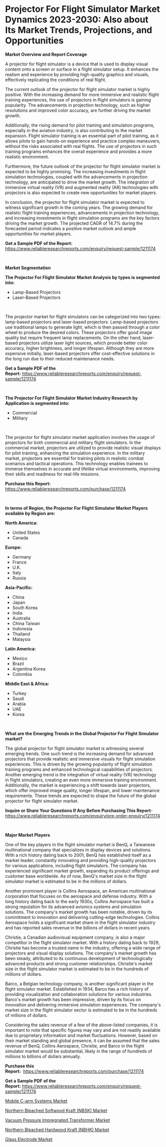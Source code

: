 <p><h1>Projector For Flight Simulator Market Dynamics 2023-2030: Also about Its Market Trends, Projections, and Opportunities</h1></p><p><strong>Market Overview and Report Coverage</strong></p>
<p><p>A projector for flight simulator is a device that is used to display visual content onto a screen or surface in a flight simulator setup. It enhances the realism and experience by providing high-quality graphics and visuals, effectively replicating the conditions of real flight.</p><p>The current outlook of the projector for flight simulator market is highly positive. With the increasing demand for more immersive and realistic flight training experiences, the use of projectors in flight simulators is gaining popularity. The advancements in projection technology, such as higher resolutions and improved color accuracy, are further driving the market growth.</p><p>Additionally, the rising demand for pilot training and simulation programs, especially in the aviation industry, is also contributing to the market expansion. Flight simulator training is an essential part of pilot training, as it allows pilots to gain hands-on experience and practice complex maneuvers, without the risks associated with real flights. The use of projectors in such training programs enhances the overall experience and provides a more realistic environment.</p><p>Furthermore, the future outlook of the projector for flight simulator market is expected to be highly promising. The increasing investments in flight simulation technologies, coupled with the advancements in projection technology, are anticipated to drive the market growth. The integration of immersive virtual reality (VR) and augmented reality (AR) technologies with projectors is also expected to create new opportunities for market players.</p><p>In conclusion, the projector for flight simulator market is expected to witness significant growth in the coming years. The growing demand for realistic flight training experiences, advancements in projection technology, and increasing investments in flight simulation programs are the key factors driving the market growth. The projected CAGR of 14.7% during the forecasted period indicates a positive market outlook and ample opportunities for market players.</p></p>
<p><strong>Get a Sample PDF of the Report:</strong> <a href="https://www.reliableresearchreports.com/enquiry/request-sample/1211174">https://www.reliableresearchreports.com/enquiry/request-sample/1211174</a></p>
<p>&nbsp;</p>
<p><strong>Market Segmentation</strong></p>
<p><strong>The Projector For Flight Simulator Market Analysis by types is segmented into:</strong></p>
<p><ul><li>Lamp-Based Projectors</li><li>Laser-Based Projectors</li></ul></p>
<p>&nbsp;</p>
<p><p>The projector market for flight simulators can be categorized into two types: lamp-based projectors and laser-based projectors. Lamp-based projectors use traditional lamps to generate light, which is then passed through a color wheel to produce the desired colors. These projectors offer good image quality but require frequent lamp replacements. On the other hand, laser-based projectors utilize laser light sources, which provide better color accuracy, higher brightness, and longer lifespan. Although they are more expensive initially, laser-based projectors offer cost-effective solutions in the long run due to their reduced maintenance needs.</p></p>
<p><strong>Get a Sample PDF of the Report:</strong>&nbsp;<a href="https://www.reliableresearchreports.com/enquiry/request-sample/1211174">https://www.reliableresearchreports.com/enquiry/request-sample/1211174</a></p>
<p>&nbsp;</p>
<p><strong>The Projector For Flight Simulator Market Industry Research by Application is segmented into:</strong></p>
<p><ul><li>Commercial</li><li>Military</li></ul></p>
<p>&nbsp;</p>
<p><p>The projector for flight simulator market application involves the usage of projectors for both commercial and military flight simulators. In the commercial market, projectors are utilized to provide realistic visual displays for pilot training, enhancing the simulation experience. In the military market, projectors are essential for training pilots in realistic combat scenarios and tactical operations. This technology enables trainees to immerse themselves in accurate and lifelike virtual environments, improving their skills and readiness for real-life missions.</p></p>
<p><strong>Purchase this Report:</strong>&nbsp; <a href="https://www.reliableresearchreports.com/purchase/1211174">https://www.reliableresearchreports.com/purchase/1211174</a></p>
<p>&nbsp;</p>
<p><strong>In terms of Region, the Projector For Flight Simulator Market Players available by Region are:</strong></p>
<p>
    <p> <strong> North America: </strong>
        <ul>
            <li>United States</li>
            <li>Canada</li>
        </ul>
        </p> 
    <p> <strong> Europe: </strong>
        <ul>
            <li>Germany</li>
            <li>France</li>
            <li>U.K.</li>
            <li>Italy</li>
            <li>Russia</li>
        </ul>
        </p> 
    <p> <strong> Asia-Pacific: </strong>
        <ul>
            <li>China</li>
            <li>Japan</li>
            <li>South Korea</li>
            <li>India</li>
            <li>Australia</li>
            <li>China Taiwan</li>
            <li>Indonesia</li>
            <li>Thailand</li>
            <li>Malaysia</li>
        </ul>
        </p> 
    <p> <strong> Latin America: </strong>
        <ul>
            <li>Mexico</li>
            <li>Brazil</li>
            <li>Argentina Korea</li>
            <li>Colombia</li>
        </ul>
        </p> 
    <p> <strong> Middle East & Africa: </strong>
        <ul>
            <li>Turkey</li>
            <li>Saudi</li>
            <li>Arabia</li>
            <li>UAE</li>
            <li>Korea</li>
        </ul>
    </p>
    </p>
<p>&nbsp;</p>
<p><strong>What are the Emerging Trends in the Global Projector For Flight Simulator market?</strong></p>
<p><p>The global projector for flight simulator market is witnessing several emerging trends. One such trend is the increasing demand for advanced projectors that provide realistic and immersive visuals for flight simulation experiences. This is driven by the growing popularity of flight simulation training programs and enhanced technological capabilities of projectors. Another emerging trend is the integration of virtual reality (VR) technology in flight simulators, creating an even more immersive training environment. Additionally, the market is experiencing a shift towards laser projectors, which offer improved image quality, longer lifespan, and lower maintenance requirements. These trends are expected to shape the future of the global projector for flight simulator market.</p></p>
<p><strong>Inquire or Share Your Questions If Any Before Purchasing This Report</strong>- <a href="https://www.reliableresearchreports.com/enquiry/pre-order-enquiry/1211174">https://www.reliableresearchreports.com/enquiry/pre-order-enquiry/1211174</a></p>
<p>&nbsp;</p>
<p><strong>Major Market Players</strong></p>
<p><p>One of the key players in the flight simulator market is BenQ, a Taiwanese multinational company that specializes in display devices and solutions. With a rich history dating back to 2001, BenQ has established itself as a market leader, constantly innovating and providing high-quality projectors for various applications, including flight simulators. The company has experienced significant market growth, expanding its product offerings and customer base worldwide. As of now, BenQ's market size in the flight simulator market is estimated to be in the millions of dollars.</p><p>Another prominent player is Collins Aerospace, an American multinational corporation that focuses on the aerospace and defense industry. With a long history dating back to the early 1930s, Collins Aerospace has built a strong reputation for its advanced avionics systems and simulation solutions. The company's market growth has been notable, driven by its commitment to innovation and delivering cutting-edge technologies. Collins Aerospace holds a significant market share in the flight simulator industry and has reported sales revenue in the billions of dollars in recent years.</p><p>Christie, a Canadian audiovisual equipment company, is also a major competitor in the flight simulator market. With a history dating back to 1929, Christie has become a trusted name in the industry, offering a wide range of projectors and visual display solutions. The company's market growth has been steady, attributed to its continuous development of technologically advanced products and strong customer relationships. Christie's market size in the flight simulator market is estimated to be in the hundreds of millions of dollars.</p><p>Barco, a Belgian technology company, is another significant player in the flight simulator market. Established in 1934, Barco has a rich history of providing visualization and collaboration solutions for various industries. Barco's market growth has been impressive, driven by its focus on innovation and delivering immersive simulation experiences. The company's market size in the flight simulator sector is estimated to be in the hundreds of millions of dollars.</p><p>Considering the sales revenue of a few of the above-listed companies, it is important to note that specific figures may vary and are not readily available due to proprietary information and market fluctuations. However, based on their market standing and global presence, it can be assumed that the sales revenue of BenQ, Collins Aerospace, Christie, and Barco in the flight simulator market would be substantial, likely in the range of hundreds of millions to billions of dollars annually.</p></p>
<p><strong>Purchase this Report:</strong>&nbsp;&nbsp;<a href="https://www.reliableresearchreports.com/purchase/1211174">https://www.reliableresearchreports.com/purchase/1211174</a></p>
<p></p>
<p><strong>Get a Sample PDF of the Report:</strong>&nbsp;<a href="https://www.reliableresearchreports.com/enquiry/request-sample/1211174">https://www.reliableresearchreports.com/enquiry/request-sample/1211174</a></p>
<p><p><a href="https://www.linkedin.com/pulse/mobile-c-arm-systems-market-challenges-opportunities-growth/">Mobile C-arm Systems Market</a></p><p><a href="https://www.linkedin.com/pulse/northern-bleached-softwood-kraft-nbsk-market-size-2023-2030/">Northern Bleached Softwood Kraft (NBSK) Market</a></p><p><a href="https://medium.com/@fire.honor.safe/vacuum-pressure-impregnated-transformer-market-size-growth-forecast-2023-2030-62c911e4b13d">Vacuum Pressure Impregnated Transformer Market</a></p><p><a href="https://www.linkedin.com/pulse/northern-bleached-hardwood-kraft-nbhk-market-research/">Northern Bleached Hardwood Kraft (NBHK) Market</a></p><p><a href="https://medium.com/@rosm15203/glass-electrode-market-size-growth-forecast-2023-2030-184c4dda1897">Glass Electrode Market</a></p></p>